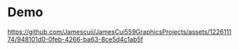 # Demo
https://github.com/Jamescuii/JamesCui559GraphicsProjects/assets/122611174/948101d0-0feb-4266-ba63-8ce5d4c1ab5f
